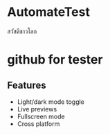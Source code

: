 # AutomateTest
สวัสดีชาวโลก

# github for tester

## Features

- Light/dark mode toggle
- Live previews
- Fullscreen mode
- Cross platform